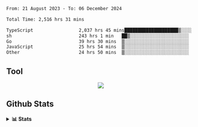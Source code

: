 <!--START_SECTION:waka-->

```txt
From: 21 August 2023 - To: 06 December 2024

Total Time: 2,516 hrs 31 mins

TypeScript                 2,037 hrs 45 mins████████████████████▒░░░░   80.98 %
sh                         243 hrs 1 min   ██▒░░░░░░░░░░░░░░░░░░░░░░   09.66 %
Go                         39 hrs 30 mins  ▒░░░░░░░░░░░░░░░░░░░░░░░░   01.57 %
JavaScript                 25 hrs 54 mins  ▒░░░░░░░░░░░░░░░░░░░░░░░░   01.03 %
Other                      24 hrs 50 mins  ▒░░░░░░░░░░░░░░░░░░░░░░░░   00.99 %
```

<!--END_SECTION:waka-->

## Tool
<p align="center">
  <a href="https://github.com/chaninlaw">
    <img src="https://skillicons.dev/icons?i=js,typescript,nodejs,nestjs,react,next,astro,html,css,tailwind,postgres,prisma,docker,git,rust,go&perline=7&theme=dark" />
  </a>
</p>

## Github Stats
<details close>
  <summary><b>📊 Stats</b></summary>
  <div align = "center">
    
<picture>
  <source
    srcset="https://github-readme-stats.vercel.app/api?username=chaninlaw&show_icons=true&theme=dark"
    media="(prefers-color-scheme: dark)"
  />
  <source
    srcset="https://github-readme-stats.vercel.app/api?username=chaninlaw&show_icons=true"
    media="(prefers-color-scheme: light), (prefers-color-scheme: no-preference)"
  />
  <img src="https://github-readme-stats.vercel.app/api?username=chaninlaw&show_icons=true" />
</picture>
    
<picture>
  <source
    srcset="https://github-readme-stats.vercel.app/api/top-langs/?username=chaninlaw&layout=donut&theme=dark"
    media="(prefers-color-scheme: dark)"
  />
  <source
    srcset="https://github-readme-stats.vercel.app/api/top-langs/?username=chaninlaw&layout=donut"
    media="(prefers-color-scheme: light), (prefers-color-scheme: no-preference)"
  />
  <img src="https://github-readme-stats.vercel.app/api/top-langs/?username=chaninlaw&layout=donut" />
</picture>
    
  </div>
  
</details>

